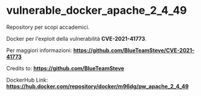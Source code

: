 # vulnerable_docker_apache_2_4_49

Repository per scopi accademici.

Docker per l'exploit della vulnerabilità **CVE-2021-41773**.

Per maggiori informazioni: **https://github.com/BlueTeamSteve/CVE-2021-41773**

Credits to: **https://github.com/BlueTeamSteve**

DockerHub Link: **https://hub.docker.com/repository/docker/m96dg/pw_apache_2_4_49**
